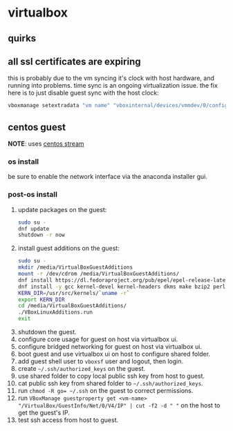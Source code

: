 virtualbox
==========

## quirks

## all ssl certificates are expiring

this is probably due to the vm syncing it's clock with host hardware, and running into problems. time sync is an ongoing virtualization issue. the fix here is to just disable guest sync with the host clock:

```bash
vboxmanage setextradata "vm name" "vboxinternal/devices/vmmdev/0/config/gethosttimedisabled" 1
```

## centos guest

**NOTE**: uses [centos stream](https://wiki.centos.org/Manuals/ReleaseNotes/CentOSStream)

### os install

be sure to enable the network interface via the anaconda installer gui.

### post-os install

1. update packages on the guest:
    ```bash
    sudo su -
    dnf update
    shutdown -r now
    ```
2. install guest additions on the guest:
    ```bash
    sudo su -
    mkdir /media/VirtualBoxGuestAdditions
    mount -r /dev/cdrom /media/VirtualBoxGuestAdditions/
    dnf install https://dl.fedoraproject.org/pub/epel/epel-release-latest-8.noarch.rpm
    dnf install -y gcc kernel-devel kernel-headers dkms make bzip2 perl
    KERN_DIR=/usr/src/kernels/`uname -r`
    export KERN_DIR
    cd /media/VirtualBoxGuestAdditions/
    ./VBoxLinuxAdditions.run
    exit
    ```
3. shutdown the guest.
4. configure core usage for guest on host via virtualbox ui.
4. configure bridged networking for guest on host via virtualbox ui.
5. boot guest and use virtualbox ui on host to configure shared folder.
6. add guest shell user to `vboxsf` user and logout, then login.
7. create `~/.ssh/authorized_keys` on the guest.
8. use shared folder to copy local public ssh key from host to guest.
9. cat public ssh key from shared folder to `~/.ssh/authorized_keys`.
10. run `chmod -R go= ~/.ssh` on the guest to correct permissions.
11. run `VBoxManage guestproperty get <vm-name> "/VirtualBox/GuestInfo/Net/0/V4/IP" | cut -f2 -d " "` on the host to get the guest's IP.
11. test ssh access from host to guest.

